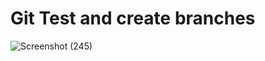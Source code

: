 # Git Test and create branches

![Screenshot (245)](https://github.com/phoenixZ123/GitTest/assets/116957512/532441a7-dae0-4298-afe9-033e4553e276)
